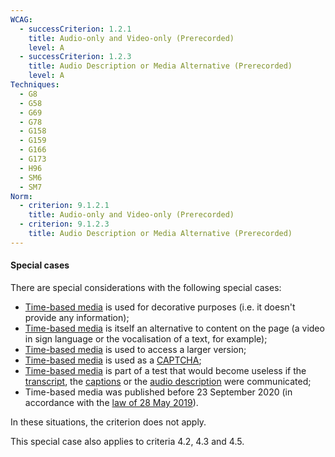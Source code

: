 ```yaml
---
WCAG:
  - successCriterion: 1.2.1
    title: Audio-only and Video-only (Prerecorded)
    level: A
  - successCriterion: 1.2.3
    title: Audio Description or Media Alternative (Prerecorded)
    level: A
Techniques:
  - G8
  - G58
  - G69
  - G78
  - G158
  - G159
  - G166
  - G173
  - H96
  - SM6
  - SM7
Norm:
  - criterion: 9.1.2.1
    title: Audio-only and Video-only (Prerecorded)
  - criterion: 9.1.2.3
    title: Audio Description or Media Alternative (Prerecorded)
---
```


#### Special cases

There are special considerations with the following special cases:

- [Time-based media](#time-based-media-audio-video-and-synchronised) is used for decorative purposes (i.e. it doesn't provide any information);
- [Time-based media](#time-based-media-audio-video-and-synchronised) is itself an alternative to content on the page (a video in sign language or the vocalisation of a text, for example);
- [Time-based media](#time-based-media-audio-video-and-synchronised) is used to access a larger version;
- [Time-based media](#time-based-media-audio-video-and-synchronised) is used as a [CAPTCHA](#captcha);
- [Time-based media](#time-based-media-audio-video-and-synchronised) is part of a test that would become useless if the [transcript](#transcript-time-based-media), the [captions](#synchronised-captions-media-object) or the [audio description](#synchronised-audio-description-time-based-media) were communicated;
- Time-based media was published before 23 September 2020 (in accordance with the [law of 28 May 2019](http://legilux.public.lu/eli/etat/leg/loi/2019/05/28/a373/jo)).

In these situations, the criterion does not apply.

This special case also applies to criteria 4.2, 4.3 and 4.5.
